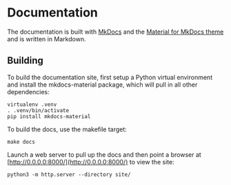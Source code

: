 # Documentation

The documentation is built with [MkDocs](https://www.mkdocs.org/) and the
[Material for MkDocs theme](https://squidfunk.github.io/mkdocs-material/) and
is written in Markdown.

## Building

To build the documentation site, first setup a Python virtual environment and
install the mkdocs-material package, which will pull in all other dependencies:

```shell
virtualenv .venv
. .venv/bin/activate
pip install mkdocs-material
```

To build the docs, use the makefile target:

```shell
make docs
```

Launch a web server to pull up the docs and then point a browser at
[http://0.0.0.0:8000/](http://0.0.0.0:8000/) to view the site:

```shell
python3 -m http.server --directory site/
```
